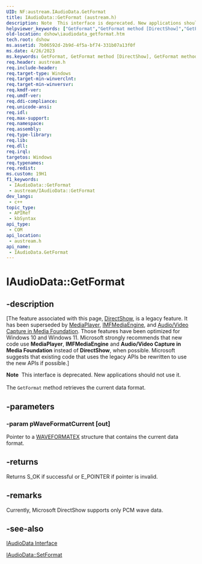 ```yaml
---
UID: NF:austream.IAudioData.GetFormat
title: IAudioData::GetFormat (austream.h)
description: Note  This interface is deprecated. New applications should not use it. The GetFormat method retrieves the current data format.
helpviewer_keywords: ["GetFormat","GetFormat method [DirectShow]","GetFormat method [DirectShow]","IAudioData interface","IAudioData interface [DirectShow]","GetFormat method","IAudioData.GetFormat","IAudioData::GetFormat","IAudioDataGetFormat","austream/IAudioData::GetFormat","dshow.iaudiodata_getformat"]
old-location: dshow\iaudiodata_getformat.htm
tech.root: dshow
ms.assetid: 7b06592d-2b9d-4f5a-bf74-331b07a13f0f
ms.date: 4/26/2023
ms.keywords: GetFormat, GetFormat method [DirectShow], GetFormat method [DirectShow],IAudioData interface, IAudioData interface [DirectShow],GetFormat method, IAudioData.GetFormat, IAudioData::GetFormat, IAudioDataGetFormat, austream/IAudioData::GetFormat, dshow.iaudiodata_getformat
req.header: austream.h
req.include-header: 
req.target-type: Windows
req.target-min-winverclnt: 
req.target-min-winversvr: 
req.kmdf-ver: 
req.umdf-ver: 
req.ddi-compliance: 
req.unicode-ansi: 
req.idl: 
req.max-support: 
req.namespace: 
req.assembly: 
req.type-library: 
req.lib: 
req.dll: 
req.irql: 
targetos: Windows
req.typenames: 
req.redist: 
ms.custom: 19H1
f1_keywords:
 - IAudioData::GetFormat
 - austream/IAudioData::GetFormat
dev_langs:
 - c++
topic_type:
 - APIRef
 - kbSyntax
api_type:
 - COM
api_location:
 - austream.h
api_name:
 - IAudioData.GetFormat
---
```


# IAudioData::GetFormat


## -description

\[The feature associated with this page, [DirectShow](/windows/win32/directshow/directshow), is a legacy feature. It has been superseded by [MediaPlayer](/uwp/api/Windows.Media.Playback.MediaPlayer), [IMFMediaEngine](/windows/win32/api/mfmediaengine/nn-mfmediaengine-imfmediaengine), and [Audio/Video Capture in Media Foundation](windows/win32/medfound/audio-video-capture-in-media-foundation). Those features have been optimized for Windows 10 and Windows 11. Microsoft strongly recommends that new code use **MediaPlayer**, **IMFMediaEngine** and **Audio/Video Capture in Media Foundation** instead of **DirectShow**, when possible. Microsoft suggests that existing code that uses the legacy APIs be rewritten to use the new APIs if possible.\]

<div class="alert"><b>Note</b>  This interface is deprecated. New applications should not use it.</div>
<div> </div>
The <code>GetFormat</code> method retrieves the current data format.

## -parameters

### -param pWaveFormatCurrent [out]

Pointer to a <a href="/previous-versions/dd757713(v=vs.85)">WAVEFORMATEX</a> structure that contains the current data format.

## -returns

Returns S_OK if successful or E_POINTER if pointer is invalid.

## -remarks

Currently, Microsoft DirectShow supports only PCM wave data.

## -see-also

<a href="/windows/desktop/api/austream/nn-austream-iaudiodata">IAudioData Interface</a>



<a href="/windows/desktop/api/austream/nf-austream-iaudiodata-setformat">IAudioData::SetFormat</a>